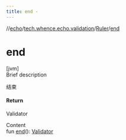 ```yaml
---
title: end -
---
```

//[echo](../../index.md)/[tech.whence.echo.validation](../index.md)/[Ruler](index.md)/[end](end.md)



# end  
[jvm]  
Brief description  


结束



#### Return  


Validator

  
Content  
fun [end](end.md)(): [Validator](../-validator/index.md)  



